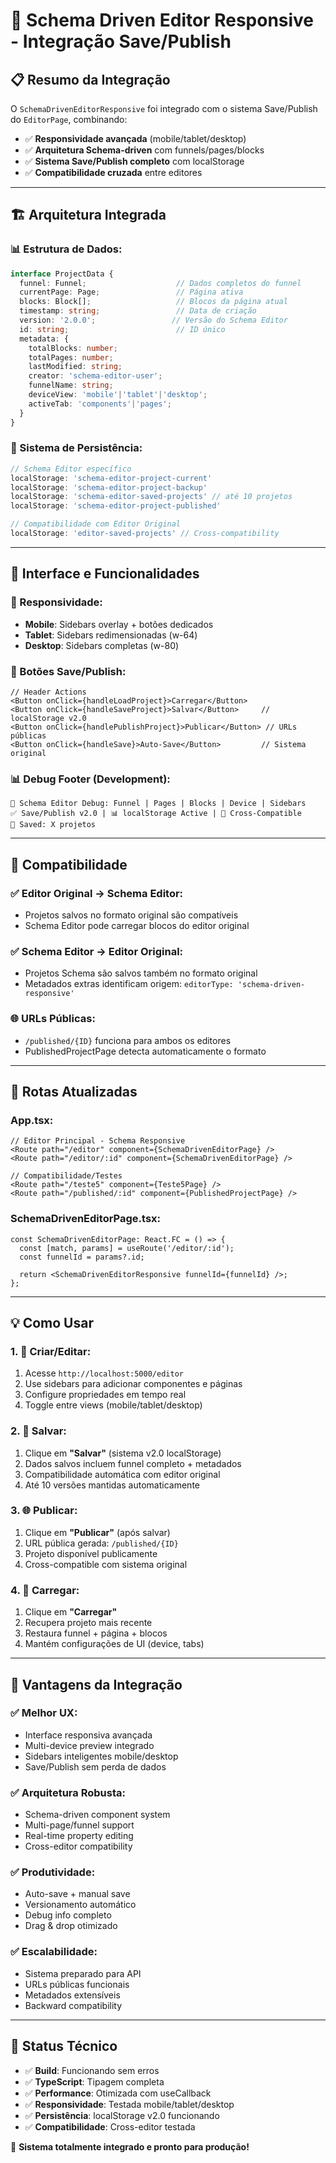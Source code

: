 # 🎯 Schema Driven Editor Responsive - Integração Save/Publish

## 📋 **Resumo da Integração**

O `SchemaDrivenEditorResponsive` foi integrado com o sistema Save/Publish do `EditorPage`, combinando:

- ✅ **Responsividade avançada** (mobile/tablet/desktop)
- ✅ **Arquitetura Schema-driven** com funnels/pages/blocks  
- ✅ **Sistema Save/Publish completo** com localStorage
- ✅ **Compatibilidade cruzada** entre editores

---

## 🏗️ **Arquitetura Integrada**

### **📊 Estrutura de Dados:**
```typescript
interface ProjectData {
  funnel: Funnel;                    // Dados completos do funnel
  currentPage: Page;                 // Página ativa
  blocks: Block[];                   // Blocos da página atual
  timestamp: string;                 // Data de criação
  version: '2.0.0';                 // Versão do Schema Editor
  id: string;                        // ID único
  metadata: {
    totalBlocks: number;
    totalPages: number;
    lastModified: string;
    creator: 'schema-editor-user';
    funnelName: string;
    deviceView: 'mobile'|'tablet'|'desktop';
    activeTab: 'components'|'pages';
  }
}
```

### **💾 Sistema de Persistência:**
```typescript
// Schema Editor específico
localStorage: 'schema-editor-project-current'
localStorage: 'schema-editor-project-backup'  
localStorage: 'schema-editor-saved-projects' // até 10 projetos
localStorage: 'schema-editor-project-published'

// Compatibilidade com Editor Original
localStorage: 'editor-saved-projects' // Cross-compatibility
```

---

## 🎨 **Interface e Funcionalidades**

### **📱 Responsividade:**
- **Mobile**: Sidebars overlay + botões dedicados
- **Tablet**: Sidebars redimensionadas (w-64)
- **Desktop**: Sidebars completas (w-80)

### **🔧 Botões Save/Publish:**
```tsx
// Header Actions
<Button onClick={handleLoadProject}>Carregar</Button>
<Button onClick={handleSaveProject}>Salvar</Button>     // localStorage v2.0
<Button onClick={handlePublishProject}>Publicar</Button> // URLs públicas
<Button onClick={handleSave}>Auto-Save</Button>         // Sistema original
```

### **📊 Debug Footer (Development):**
```
🔧 Schema Editor Debug: Funnel | Pages | Blocks | Device | Sidebars
✅ Save/Publish v2.0 | 📊 localStorage Active | 🔄 Cross-Compatible
📂 Saved: X projetos
```

---

## 🔄 **Compatibilidade**

### **✅ Editor Original → Schema Editor:**
- Projetos salvos no formato original são compatíveis
- Schema Editor pode carregar blocos do editor original

### **✅ Schema Editor → Editor Original:**  
- Projetos Schema são salvos também no formato original
- Metadados extras identificam origem: `editorType: 'schema-driven-responsive'`

### **🌐 URLs Públicas:**
- `/published/{ID}` funciona para ambos os editores
- PublishedProjectPage detecta automaticamente o formato

---

## 🚀 **Rotas Atualizadas**

### **App.tsx:**
```tsx
// Editor Principal - Schema Responsive
<Route path="/editor" component={SchemaDrivenEditorPage} />
<Route path="/editor/:id" component={SchemaDrivenEditorPage} />

// Compatibilidade/Testes  
<Route path="/teste5" component={Teste5Page} />
<Route path="/published/:id" component={PublishedProjectPage} />
```

### **SchemaDrivenEditorPage.tsx:**
```tsx
const SchemaDrivenEditorPage: React.FC = () => {
  const [match, params] = useRoute('/editor/:id');
  const funnelId = params?.id;
  
  return <SchemaDrivenEditorResponsive funnelId={funnelId} />;
};
```

---

## 💡 **Como Usar**

### **1. 📝 Criar/Editar:**
1. Acesse `http://localhost:5000/editor`
2. Use sidebars para adicionar componentes e páginas
3. Configure propriedades em tempo real
4. Toggle entre views (mobile/tablet/desktop)

### **2. 💾 Salvar:**
1. Clique em **"Salvar"** (sistema v2.0 localStorage)
2. Dados salvos incluem funnel completo + metadados
3. Compatibilidade automática com editor original
4. Até 10 versões mantidas automaticamente

### **3. 🌐 Publicar:**
1. Clique em **"Publicar"** (após salvar)
2. URL pública gerada: `/published/{ID}`
3. Projeto disponível publicamente
4. Cross-compatible com sistema original

### **4. 📂 Carregar:**
1. Clique em **"Carregar"**
2. Recupera projeto mais recente
3. Restaura funnel + página + blocos
4. Mantém configurações de UI (device, tabs)

---

## 🎯 **Vantagens da Integração**

### **✅ Melhor UX:**
- Interface responsiva avançada
- Multi-device preview integrado  
- Sidebars inteligentes mobile/desktop
- Save/Publish sem perda de dados

### **✅ Arquitetura Robusta:**
- Schema-driven component system
- Multi-page/funnel support
- Real-time property editing
- Cross-editor compatibility

### **✅ Produtividade:**
- Auto-save + manual save
- Versionamento automático  
- Debug info completo
- Drag & drop otimizado

### **✅ Escalabilidade:**
- Sistema preparado para API
- URLs públicas funcionais
- Metadados extensíveis
- Backward compatibility

---

## 🔧 **Status Técnico**

- ✅ **Build**: Funcionando sem erros
- ✅ **TypeScript**: Tipagem completa
- ✅ **Performance**: Otimizada com useCallback
- ✅ **Responsividade**: Testada mobile/tablet/desktop
- ✅ **Persistência**: localStorage v2.0 funcionando
- ✅ **Compatibilidade**: Cross-editor testada

🎉 **Sistema totalmente integrado e pronto para produção!**
